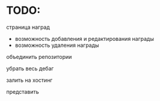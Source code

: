 # TODO:

страница наград
- возможность добавления и редактирования награды
- возможность удаления награды

объединить репозитории

убрать весь дебаг

залить на хостинг

представить
